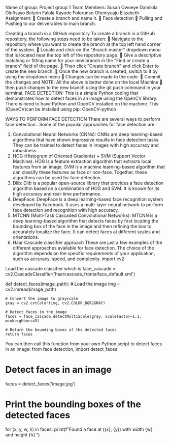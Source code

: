 Name of group:   Project group 1
Team Members:  Susan Owoeye
		  	 Damilola Olufisayo
		           Bolurin Falola
		          Kayode Folorunso
		          Ofomiyuaju Elizabeth
Assignment: 
	Create a branch and name it.
	Face detection
	Pulling and Pushing to our deliverables to main branch.

Creating a branch in a GitHub repository
To create a branch in a GitHub repository, the following steps need to be taken:
	Navigate to the repository where you want to create the branch at the top left hand corner of the system.
	Locate and click on the "Branch master" dropdown menu that is located near the top left of the repository page.
	Give a descriptive matching or fitting name for your new branch in the "Find or create a branch" field of the page.
	Then click "Create branch" and click Enter to create the new branch.
	Once the new branch is created, switch to it by using the dropdown menu
	Changes can be made to the code.
	Commit the changes and 
NOTE: All the above is better done on the local Machine
	then push changes to the new branch using the git push command in your terminal.
FACE DETECTION: This is a simple Python coding that demonstrates how to detect faces in an image using the OpenCV library.
There is need to have Python and OpenCV installed on the machine. 
This (OpenCV)can be installed using pip: OpenCV-python

WAYS TO PERFORM FACE DETECTION
There are several ways to perform face detection.. Some of the popular approaches for face detection are:
1.	Convolutional Neural Networks (CNNs): CNNs are deep learning-based algorithms that have shown impressive results in face detection tasks. They can be trained to detect faces in images with high accuracy and robustness.
2.	HOG (Histogram of Oriented Gradients) + SVM (Support Vector Machine): HOG is a feature extraction algorithm that extracts local features from an image. SVM is a machine learning-based algorithm that can classify these features as face or non-face. Together, these algorithms can be used for face detection.
3.	Dlib: Dlib is a popular open-source library that provides a face detection algorithm based on a combination of HOG and SVM. It is known for its high accuracy and real-time performance.
4.	DeepFace: DeepFace is a deep learning-based face recognition system developed by Facebook. It uses a multi-layer neural network to perform face detection and recognition with high accuracy.
5.	MTCNN (Multi-Task Cascaded Convolutional Networks): MTCNN is a deep learning-based algorithm that detects faces by first locating the bounding box of the face in the image and then refining the box to accurately localize the face. It can detect faces at different scales and orientations.
6.	Haar Cascade classifier approach
These are just a few examples of the different approaches available for face detection. The choice of the algorithm depends on the specific requirements of your application, such as accuracy, speed, and complexity.
import cv2

Load the cascade classifier which is
face_cascade = cv2.CascadeClassifier('haarcascade_frontalface_default.xml')

def detect_faces(image_path):
    # Load the image
    img = cv2.imread(image_path)

    # Convert the image to grayscale
    gray = cv2.cvtColor(img, cv2.COLOR_BGR2GRAY)

    # Detect faces in the image
    faces = face_cascade.detectMultiScale(gray, scaleFactor=1.1, minNeighbors=5)

    # Return the bounding boxes of the detected faces
    return faces
You can then call this function from your own Python script to detect faces in an image:
from face detection, import detect_faces

# Detect faces in an image
faces = detect_faces('image.jpg')

# Print the bounding boxes of the detected faces
for (x, y, w, h) in faces:
    print(f"Found a face at ({x}, {y}) with width {w} and height {h}.")
